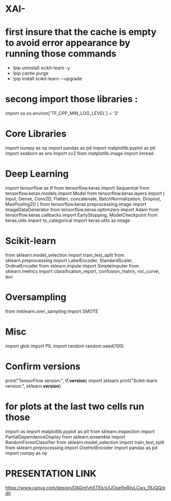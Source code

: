 # XAI-
# first insure that the cache is empty to avoid error appearance by running those commands 

* !pip uninstall scikit-learn -y
* !pip cache purge
* !pip install scikit-learn --upgrade

# secong import those libraries :

import os
os.environ['TF_CPP_MIN_LOG_LEVEL'] = '3'

# Core Libraries
import numpy as np
import pandas as pd
import matplotlib.pyplot as plt
import seaborn as sns
import cv2
from matplotlib.image import imread

# Deep Learning
import tensorflow as tf
from tensorflow.keras import Sequential
from tensorflow.keras.models import Model
from tensorflow.keras.layers import (
    Input, Dense, Conv2D, Flatten, concatenate,
    BatchNormalization, Dropout, MaxPooling2D
)
from tensorflow.keras.preprocessing.image import ImageDataGenerator
from tensorflow.keras.optimizers import Adam
from tensorflow.keras.callbacks import EarlyStopping, ModelCheckpoint
from keras.utils import to_categorical
import keras.utils as image

# Scikit-learn
from sklearn.model_selection import train_test_split
from sklearn.preprocessing import LabelEncoder, StandardScaler, OrdinalEncoder
from sklearn.impute import SimpleImputer
from sklearn.metrics import classification_report, confusion_matrix, roc_curve, auc

# Oversampling
from imblearn.over_sampling import SMOTE

# Misc
import glob
import PIL
import random
random.seed(100)

# Confirm versions
print("TensorFlow version:", tf.__version__)
import sklearn
print("Scikit-learn version:", sklearn.__version__)

# for plots at the last two cells run those 

import os
import matplotlib.pyplot as plt
from sklearn.inspection import PartialDependenceDisplay
from sklearn.ensemble import RandomForestClassifier
from sklearn.model_selection import train_test_split
from sklearn.preprocessing import OneHotEncoder
import pandas as pd
import numpy as np
# PRESENTATION LINK 
https://www.canva.com/design/DAGmfvh5TEk/s3JOse9oRilvLCwx_f9JQQ/edit
